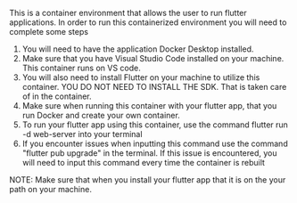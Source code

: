 This is a container environment that allows the user to run flutter applications.
In order to run this containerized environment you will need to complete some steps
1. You will need to have the application Docker Desktop installed.
2. Make sure that you have Visual Studio Code installed on your machine. This container runs on VS code.
3. You will also need to install Flutter on your machine to utilize this container. YOU DO NOT NEED TO INSTALL THE SDK. That is taken care of in the container.
4. Make sure when running this container with your flutter app, that you run Docker and create your own container.
5. To run your flutter app using this container, use the command flutter run -d web-server into your terminal
6. If you encounter issues when inputting this command  use the command "flutter pub upgrade" in the terminal. If this issue is encountered, you will need to input this command every time the container is rebuilt


NOTE:
Make sure that when you install your flutter app that it is on the your path on your machine.

